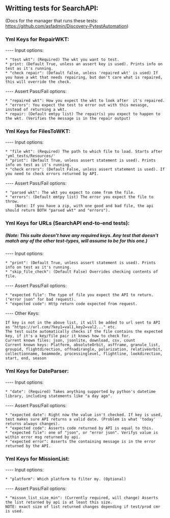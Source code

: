 ## Writting tests for SearchAPI:
(Docs for the manager that runs these tests: https://github.com/asfadmin/Discovery-PytestAutomation)

### Yml Keys for RepairWKT:

  ---- Input options:

    * "test wkt": (Required) The wkt you want to test.
    * print: (Default True, unless an assert key is used). Prints info on test as it's running.
    * "check repair": (Default false, unless 'repaired wkt' is used) If you have a wkt that needs repairing, but don't care what is repaired, this will override the check.

  ---- Assert Pass/Fail options:

    * "repaired wkt": How you expect the wkt to look after  it's repaired.
    * "errors": You expect the test to error out with this mesasge, instead of returning a wkt.
    * repair: (Default emtpy list) The repair(s) you expect to happen to the wkt. (Verifies the message is in the repair output)

### Yml Keys for FilesToWKT:

  ---- Input options:

    * "file wkt": (Required) The path to which file to load. Starts after 'yml_tests/Resources/'
    * "print": (Default True, unless assert statement is used). Prints info on test as it's running.
    * "check errors": (Default False, unless assert statement is used). If you need to check errors returned by API.

  ---- Assert Pass/Fail options:

    * "parsed wkt": The wkt you expect to come from the file.
    * "errors": (Default emtpy list) The error you expect the file to throw.
        (Note: If you have a zip, with one good and bad file, the api should return BOTH "parsed wkt" and "errors").

### Yml Keys for URLs (SearchAPI end-to-end tests):
##### (Note: This suite doesn't have any required keys. Any test that doesn't match any of the other test-types, will assume to be for this one.)

  ---- Input options:

    * "print": (Default True, unless assert statement is used). Prints info on test as it's running.
    * "skip_file_check": (Default False) Overrides checking contents of file.

  ---- Assert Pass/Fail options:

    * "expected file": The type of file you expect the API to return. ("error json" for bad request).
    * "expected code": Http return code expected from request.

  ---- Other Keys:

    If key is not in the above list, it will be added to url sent to API as "https://url.com/?key1=val1,key2=val2..." etc.
    The test suite automatically checks if the file contains the expected key, if it's a key/file pair it knows how to check for.
    Current known files: json, jsonlite, download, csv, count
    Current known keys: Platform, absoluteOrbit, asfframe, granule_list, groupid, flightdirection, offnadirangle, polarization, relativeorbit, collectionname, beammode, processinglevel, flightline, lookdirection, start, end, season

### Yml Keys for DateParser:

  ---- Input options:

    * "date": (Required) Takes anything supported by python's datetime library, including statements like "a day ago".

  ---- Assert Pass/Fail options:

    * "expected date": Right now the value isn't checked. If key is used, test makes sure API returns a valid date. (Problem is what 'today' returns always changes).
    * "expected code": Asserts code returned by API is equal to this.
    * "expected file": one of "json", or "error json". Verifys value is within error msg returned by api.
    * "expected error": Asserts the containing message is in the error returned by the API.

### Yml Keys for MissionList:
  ---- Input options:

    * "platform": Which platform to filter my. (Optional)

  ---- Assert Pass/Fail options:

    * "misson_list_size_min": (Currently required, will change) Asserts the list returned by api is at least this size. 
    NOTE: exact size of list returned changes depending if test/prod cmr is used.

